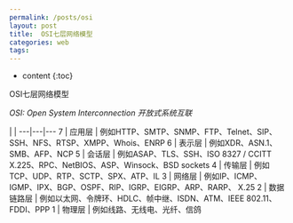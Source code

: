 ```yaml
---
permalink: /posts/osi
layout: post
title:  OSI七层网络模型
categories: web
tags:
---
```


* content
{:toc}

OSI七层网络模型




*OSI: Open System Interconnection 开放式系统互联*

  |       |
---|---|---
7 | 应用层 |	例如HTTP、SMTP、SNMP、FTP、Telnet、SIP、SSH、NFS、RTSP、XMPP、Whois、ENRP
6 |	表示层 |	例如XDR、ASN.1、SMB、AFP、NCP
5 |	会话层 |	例如ASAP、TLS、SSH、ISO 8327 / CCITT X.225、RPC、NetBIOS、ASP、Winsock、BSD sockets
4 |	传输层 |	例如TCP、UDP、RTP、SCTP、SPX、ATP、IL
3 |	网络层 |	例如IP、ICMP、IGMP、IPX、BGP、OSPF、RIP、IGRP、EIGRP、ARP、RARP、 X.25
2 |	数据链路层 |	例如以太网、令牌环、HDLC、帧中继、ISDN、ATM、IEEE 802.11、FDDI、PPP
1 |	物理层 |	例如线路、无线电、光纤、信鸽
